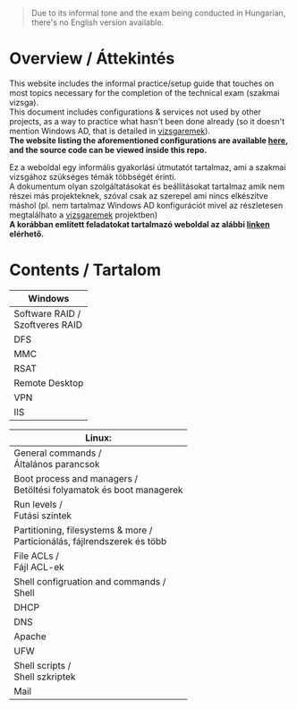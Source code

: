 > Due to its informal tone and the exam being conducted in Hungarian, there's no English version available.

# Overview / Áttekintés
This website includes the informal practice/setup guide that touches on most topics necessary for the completion of the technical exam (szakmai vizsga).  
This document includes configurations & services not used by other projects, as a way to practice what hasn't been done already (so it doesn't mention Windows AD, that is detailed in [vizsgaremek](https://github.com/randomuser149/vizsgaremek)).  
**The website listing the aforementioned configurations are available [here](https://randomuser149.github.io/szakmaivizsga/), and the source code can be viewed inside this repo.**

Ez a weboldal egy informális gyakorlási útmutatót tartalmaz, ami a szakmai vizsgához szükséges témák többségét érinti.  
A dokumentum olyan szolgáltatásokat és beállításokat tartalmaz amik nem részei más projekteknek, szóval csak az szerepel ami nincs elkészítve máshol (pl. nem tartalmaz Windows AD konfigurációt mivel az részletesen megtalálhato a [vizsgaremek](https://github.com/randomuser149/vizsgaremek) projektben)  
**A korábban említett feladatokat tartalmazó weboldal az alábbi [linken](https://randomuser149.github.io/szakmaivizsga/) elérhető.**

# Contents / Tartalom
 Windows |
-----------|
Software RAID /<br>Szoftveres RAID |
DFS | 
MMC |
RSAT | 
Remote Desktop |
VPN | 
IIS | 

Linux: |
---------|
General commands /<br>Általános parancsok |
Boot process and managers /<br>Betöltési folyamatok és boot managerek |
Run levels /<br>Futási szintek |
Partitioning, filesystems & more /<br>Particionálás, fájlrendszerek és több |
 File ACLs /<br>Fájl ACL-ek |
 Shell configruation and commands /<br>Shell  |
 DHCP |
 DNS |
 Apache |
 UFW |
 Shell scripts /<br>Shell szkriptek |
 Mail |
